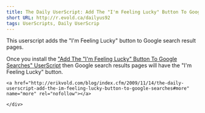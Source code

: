 ```yaml
---
title: The Daily UserScript: Add The "I'm Feeling Lucky" Button To Google Searches
short URL: http://r.evold.ca/dailyus92
tags: UserScripts, Daily UserScrip
---
```

This userscript adds the "I'm Feeling Lucky" button to Google search result pages.
</p>

<p>
Once you install the <a href="http://userscripts.org/scripts/show/61886" title="Add The &quot;I'm Feeling Lucky&quot; Button To Google Searches" rel="external" target="_blank" rev="vote-for">"Add The "I'm Feeling Lucky" Button To Google Searches" UserScript</a> then Google search results pages will have the "I'm Feeling Lucky" button.
</p>

  	<a href="http://erikvold.com/blog/index.cfm/2009/11/14/the-daily-userscript-add-the-im-feeling-lucky-button-to-google-searches#more" name="more" rel="nofollow"></a>
		
	</div>
	
<script type="text/javascript">
google_ad_client = "pub-5964377618444056";
google_ad_slot = "9885673634";
google_ad_width = 468;
google_ad_height = 60;
</script>
<script type="text/javascript" src="http://pagead2.googlesyndication.com/pagead/show_ads.js"></script><ins style="display:inline-table;border:none;height:60px;margin:0;padding:0;position:relative;visibility:visible;width:468px">
